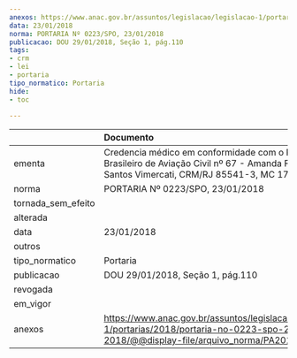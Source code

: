 ```yaml
---
anexos: https://www.anac.gov.br/assuntos/legislacao/legislacao-1/portarias/2018/portaria-no-0223-spo-23-01-2018/@@display-file/arquivo_norma/PA2018-0223.pdf
data: 23/01/2018
norma: PORTARIA Nº 0223/SPO, 23/01/2018
publicacao: DOU 29/01/2018, Seção 1, pág.110
tags:
- crm
- lei
- portaria
tipo_normatico: Portaria
hide: 
- toc 
 
---
```


|                    | Documento                                                                                                                                             |
|:-------------------|:------------------------------------------------------------------------------------------------------------------------------------------------------|
| ementa             | Credencia médico em conformidade com o Regulamento Brasileiro de Aviação Civil nº 67 - Amanda Francisca dos Santos Vimercati, CRM/RJ 85541-3, MC 172. |
| norma              | PORTARIA Nº 0223/SPO, 23/01/2018                                                                                                                      |
| tornada_sem_efeito |                                                                                                                                                       |
| alterada           |                                                                                                                                                       |
| data               | 23/01/2018                                                                                                                                            |
| outros             |                                                                                                                                                       |
| tipo_normatico     | Portaria                                                                                                                                              |
| publicacao         | DOU 29/01/2018, Seção 1, pág.110                                                                                                                      |
| revogada           |                                                                                                                                                       |
| em_vigor           |                                                                                                                                                       |
| anexos             | https://www.anac.gov.br/assuntos/legislacao/legislacao-1/portarias/2018/portaria-no-0223-spo-23-01-2018/@@display-file/arquivo_norma/PA2018-0223.pdf  |